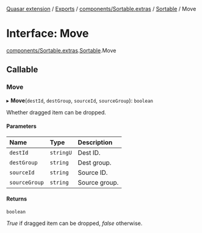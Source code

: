 [Quasar extension](../index.md) / [Exports](../modules.md) / [components/Sortable.extras](../modules/components_Sortable_extras.md) / [Sortable](../modules/components_Sortable_extras.Sortable.md) / Move

# Interface: Move

[components/Sortable.extras](../modules/components_Sortable_extras.md).[Sortable](../modules/components_Sortable_extras.Sortable.md).Move

## Callable

### Move

▸ **Move**(`destId`, `destGroup`, `sourceId`, `sourceGroup`): `boolean`

Whether dragged item can be dropped.

#### Parameters

| Name | Type | Description |
| :------ | :------ | :------ |
| `destId` | `stringU` | Dest ID. |
| `destGroup` | `string` | Dest group. |
| `sourceId` | `string` | Source ID. |
| `sourceGroup` | `string` | Source group. |

#### Returns

`boolean`

_True_ if dragged item can be dropped, _false_ otherwise.
